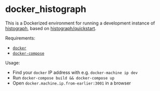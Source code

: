 # docker_histograph

This is a Dockerized environment for running a development instance of [histograph](http://histograph.io/), based on [histograph/quickstart](https://github.com/histograph/quickstart).

Requirements:

 * [`docker`](https://www.docker.com/)
 * [`docker-compose`](https://docs.docker.com/compose/)

Usage:

 * Find your `docker` IP address with e.g. `docker-machine ip dev`
 * Run `docker-compose build && docker-compose up`
 * Open `docker.machine.ip.from-earlier:3001` in a browser
